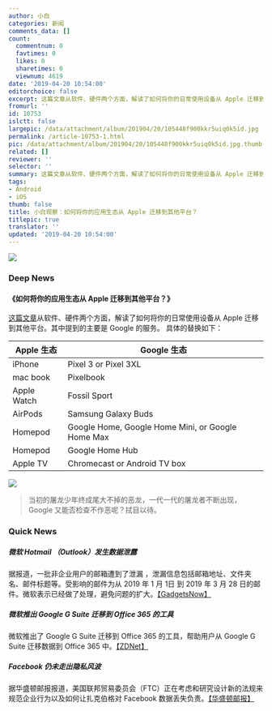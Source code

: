 ```yaml
---
author: 小白
categories: 新闻
comments_data: []
count:
  commentnum: 0
  favtimes: 0
  likes: 0
  sharetimes: 0
  viewnum: 4619
date: '2019-04-20 10:54:00'
editorchoice: false
excerpt: 这篇文章从软件、硬件两个方面，解读了如何将你的日常使用设备从 Apple 迁移到其他平台。其中提到的主要是 Google 的服务。
fromurl: ''
id: 10753
islctt: false
largepic: /data/attachment/album/201904/20/105448f900kkr5uiq0k5id.jpg
permalink: /article-10753-1.html
pic: /data/attachment/album/201904/20/105448f900kkr5uiq0k5id.jpg.thumb.jpg
related: []
reviewer: ''
selector: ''
summary: 这篇文章从软件、硬件两个方面，解读了如何将你的日常使用设备从 Apple 迁移到其他平台。其中提到的主要是 Google 的服务。
tags:
- Android
- iOS
thumb: false
title: 小白观察：如何将你的应用生态从 Apple 迁移到其他平台？
titlepic: true
translator: ''
updated: '2019-04-20 10:54:00'
---
```


![](/data/attachment/album/201904/20/105448f900kkr5uiq0k5id.jpg)


### Deep News


#### 《如何将你的应用生态从 Apple 迁移到其他平台？》


[这篇文章](https://www.zdnet.com/article/alternatives-to-apples-ecosystem-yes-there-is-a-way-out/)从软件、硬件两个方面，解读了如何将你的日常使用设备从 Apple 迁移到其他平台。其中提到的主要是 Google 的服务。 具体的替换如下：




| Apple 生态 | Google 生态 |
| --- | --- |
| iPhone | Pixel 3 or Pixel 3XL |
| mac book | Pixelbook |
| Apple Watch | Fossil Sport |
| AirPods | Samsung Galaxy Buds |
| Homepod | Google Home, Google Home Mini, or Google Home Max |
| Homepod | Google Home Hub |
| Apple TV | Chromecast or Android TV box |


![](/data/attachment/album/201904/19/123826jwwhua7ggqzgxufz.png)



> 
> 当初的屠龙少年终成尾大不掉的恶龙，一代一代的屠龙者不断出现，Google 又能否检查不作恶呢？拭目以待。
> 
> 
> 


### Quick News


##### 微软 Hotmail （Outlook）发生数据泄露


据报道，一批非企业用户的邮箱遭到了泄漏 ，泄漏信息包括邮箱地址、文件夹名、邮件标题等。受影响的邮件为从 2019 年 1 月 1日 到 2019 年 3 月 28 日的邮件。微软表示已经做了处理，避免问题的扩大。[【GadgetsNow】](https://www.gadgetsnow.com/tech-news/hotmail-outlook-users-personal-data-exposed-for-over-two-months/articleshow/68952023.cms)


##### 微软推出 Google G Suite 迁移到 Office 365 的工具


微软推出了 Google G Suite 迁移到 Office 365 的工具，帮助用户从 Google G Suite 迁移数据到 Office 365 中。[【ZDNet】](https://www.zdnet.com/article/microsoft-starts-rolling-out-google-g-suite-to-office-365-migration-tools/)


##### Facebook 仍未走出隐私风波


据华盛顿邮报报道，美国联邦贸易委员会（FTC）正在考虑和研究设计新的法规来规范企业行为以及如何让扎克伯格对 Facebook 数据丢失负责。[【华盛顿邮报】](https://www.washingtonpost.com/technology/2019/04/19/federal-investigation-facebook-could-hold-mark-zuckerberg-accountable-privacy-sources-say/?noredirect=on&utm_term=.97ca68d303c7)